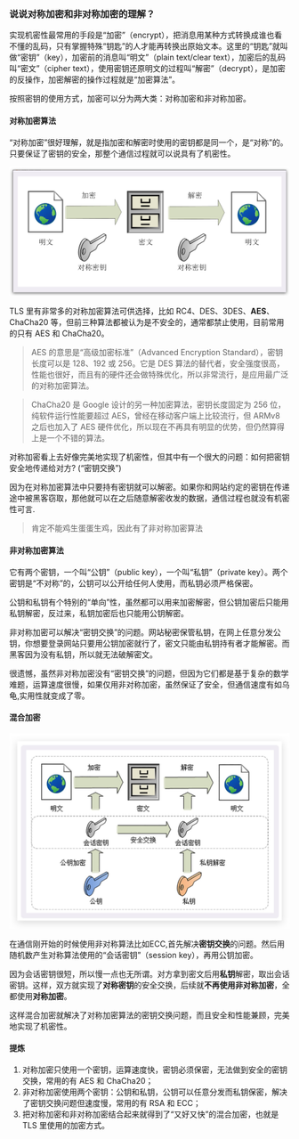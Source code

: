 ### 说说对称加密和非对称加密的理解？

实现机密性最常用的手段是“加密”（encrypt），把消息用某种方式转换成谁也看不懂的乱码，只有掌握特殊“钥匙”的人才能再转换出原始文本。这里的“钥匙”就叫做“密钥”（key），加密前的消息叫“明文”（plain text/clear text），加密后的乱码叫“密文”（cipher text），使用密钥还原明文的过程叫“解密”（decrypt），是加密的反操作，加密解密的操作过程就是“加密算法”。

按照密钥的使用方式，加密可以分为两大类：对称加密和非对称加密。

#### 对称加密算法

“对称加密”很好理解，就是指加密和解密时使用的密钥都是同一个，是“对称”的。只要保证了密钥的安全，那整个通信过程就可以说具有了机密性。

![](../../../img/网络/HTTP/对称加密.jpg)

TLS 里有非常多的对称加密算法可供选择，比如 RC4、DES、3DES、**AES**、ChaCha20 等，但前三种算法都被认为是不安全的，通常都禁止使用，目前常用的只有 AES 和 ChaCha20。

> AES 的意思是“高级加密标准”（Advanced Encryption Standard），密钥长度可以是 128、192 或 256。它是 DES 算法的替代者，安全强度很高，性能也很好，而且有的硬件还会做特殊优化，所以非常流行，是应用最广泛的对称加密算法。

> ChaCha20 是 Google 设计的另一种加密算法，密钥长度固定为 256 位，纯软件运行性能要超过 AES，曾经在移动客户端上比较流行，但 ARMv8 之后也加入了 AES 硬件优化，所以现在不再具有明显的优势，但仍然算得上是一个不错的算法。

对称加密看上去好像完美地实现了机密性，但其中有一个很大的问题：如何把密钥安全地传递给对方? (“密钥交换”)

因为在对称加密算法中只要持有密钥就可以解密。如果你和网站约定的密钥在传递途中被黑客窃取，那他就可以在之后随意解密收发的数据，通信过程也就没有机密性可言.

> 肯定不能鸡生蛋蛋生鸡，因此有了非对称加密算法


#### 非对称加密算法

它有两个密钥，一个叫“公钥”（public key），一个叫“私钥”（private key）。两个密钥是“不对称”的，公钥可以公开给任何人使用，而私钥必须严格保密。

公钥和私钥有个特别的“单向”性，虽然都可以用来加密解密，但公钥加密后只能用私钥解密，反过来，私钥加密后也只能用公钥解密。

非对称加密可以解决“密钥交换”的问题。网站秘密保管私钥，在网上任意分发公钥，你想要登录网站只要用公钥加密就行了，密文只能由私钥持有者才能解密。而黑客因为没有私钥，所以就无法破解密文。

很遗憾，虽然非对称加密没有“密钥交换”的问题，但因为它们都是基于复杂的数学难题，运算速度很慢，如果仅用非对称加密，虽然保证了安全，但通信速度有如乌龟,实用性就变成了零。

#### 混合加密

![混合加密](../../../img/网络/HTTP/混合加密.jpg)

在通信刚开始的时候使用非对称算法比如ECC,首先解决**密钥交换**的问题。然后用随机数产生对称算法使用的“会话密钥”（session key），再用公钥加密。

因为会话密钥很短，所以慢一点也无所谓。对方拿到密文后用**私钥**解密，取出会话密钥。这样，双方就实现了**对称密钥**的安全交换，后续就**不再使用非对称加密**，全都使用**对称加密**。

这样混合加密就解决了对称加密算法的密钥交换问题，而且安全和性能兼顾，完美地实现了机密性。

#### 提炼

1. 对称加密只使用一个密钥，运算速度快，密钥必须保密，无法做到安全的密钥交换，常用的有 AES 和 ChaCha20；
2. 非对称加密使用两个密钥：公钥和私钥，公钥可以任意分发而私钥保密，解决了密钥交换问题但速度慢，常用的有 RSA 和 ECC；
3. 把对称加密和非对称加密结合起来就得到了“又好又快”的混合加密，也就是 TLS 里使用的加密方式。
